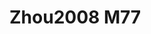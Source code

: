 <a name="material" />

# Zhou2008 M77
<script type="application/ld+json">
  {
    "@context": "https://schema.org/",
    "@type": "ChemicalSubstance",
    "http://purl.org/dc/terms/conformsTo":
      {
        "@type": "CreativeWork",
        "@id": "https://bioschemas.org/profiles/ChemicalSubstance/0.4-RELEASE/"
      },
    "@id": "https://egonw.github.io/nanowiki/nanowiki289.html#material",
    "name": "Zhou2008 M77",
    "sameAs": "http://127.0.0.1/mediawiki/index.php/Special:URIResolver/Zhou2008_M77"
  }
</script>

